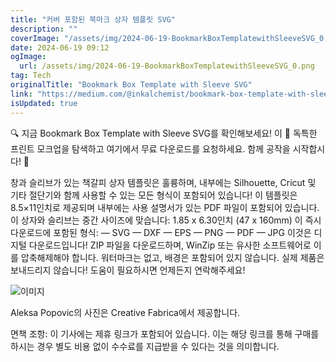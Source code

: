 ```yaml
---
title: "커버 포함된 북마크 상자 템플릿 SVG"
description: ""
coverImage: "/assets/img/2024-06-19-BookmarkBoxTemplatewithSleeveSVG_0.png"
date: 2024-06-19 09:12
ogImage:
  url: /assets/img/2024-06-19-BookmarkBoxTemplatewithSleeveSVG_0.png
tag: Tech
originalTitle: "Bookmark Box Template with Sleeve SVG"
link: "https://medium.com/@inkalchemist/bookmark-box-template-with-sleeve-svg-26a0820280cd"
isUpdated: true
---
```


🔍 지금 Bookmark Box Template with Sleeve SVG를 확인해보세요! 이 📁 독특한 프린트 모크업을 탐색하고 여기에서 무료 다운로드를 요청하세요. 함께 공작을 시작합시다! 🚀

창과 슬리브가 있는 책갈피 상자 템플릿은 훌륭하며, 내부에는 Silhouette, Cricut 및 기타 절단기와 함께 사용할 수 있는 모든 형식이 포함되어 있습니다! 이 템플릿은 8.5×11인치로 제공되며 내부에는 사용 설명서가 있는 PDF 파일이 포함되어 있습니다. 이 상자와 슬리브는 중간 사이즈에 맞습니다: 1.85 x 6.30인치 (47 x 160mm) 이 즉시 다운로드에 포함된 형식: — SVG — DXF — EPS — PNG — PDF — JPG 이것은 디지털 다운로드입니다! ZIP 파일을 다운로드하며, WinZip 또는 유사한 소프트웨어로 이를 압축해제해야 합니다. 워터마크는 없고, 배경은 포함되어 있지 않습니다. 실제 제품은 보내드리지 않습니다! 도움이 필요하시면 언제든지 연락해주세요!

![이미지](/assets/img/2024-06-19-BookmarkBoxTemplatewithSleeveSVG_0.png)

Aleksa Popovic의 사진은 Creative Fabrica에서 제공합니다.

<!-- cozy-coder - 수평 -->

<ins class="adsbygoogle"
     style="display:block"
     data-ad-client="ca-pub-4877378276818686"
     data-ad-slot="1107185301"
     data-ad-format="auto"
     data-full-width-responsive="true"></ins>

<script>
     (adsbygoogle = window.adsbygoogle || []).push({});
</script>

면책 조항: 이 기사에는 제휴 링크가 포함되어 있습니다. 이는 해당 링크를 통해 구매를 하시는 경우 별도 비용 없이 수수료를 지급받을 수 있다는 것을 의미합니다.
